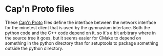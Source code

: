 # Cap'n Proto files

These [Cap'n Proto](https://capnproto.org/) files define the
interface between the network interface for the
minetest client that is used by the gymnasium interface. Both the
python code and the C++ code depend on it, so it's a bit arbitrary where
in the source tree it goes, but it seems easier for CMake to depend on
something in the python directory than for setuptools to package something
outside the python directory.
